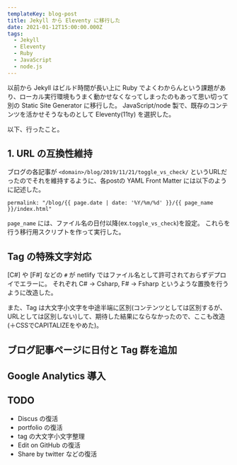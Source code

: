 ```yaml
---
templateKey: blog-post
title: Jekyll から Eleventy に移行した
date: 2021-01-12T15:00:00.000Z
tags:
  - Jekyll
  - Eleventy
  - Ruby
  - JavaScript
  - node.js
---
```

以前から Jekyll はビルド時間が長い上に Ruby でよくわからんという課題があり、ローカル実行環境もうまく動かせなくなってしまったのもあって思い切って別の Static Site Generator に移行した。
JavaScript/node 製で、既存のコンテンツを活かせそうなものとして Eleventy(11ty) を選択した。

以下、行ったこと。


## 1. URL の互換性維持

ブログの各記事が ``<domain>/blog/2019/11/21/toggle_vs_check/`` というURLだったのでそれを維持するように、各postの YAML Front Matter には以下のように記述した。

```
permalink: "/blog/{{ page.date | date: '%Y/%m/%d' }}/{{ page_name }}/index.html"
```

``page_name`` には、ファイル名の日付以降(ex.``toggle_vs_check``)を設定。
これらを行う移行用スクリプトを作って実行した。

## Tag の特殊文字対応

[C#] や [F#] などの ``#`` が netlify ではファイル名として許可されておらずデプロイでエラーに。
それぞれ C# → Csharp, F# → Fsharp というような置換を行うように改造した。

また、Tag は大文字小文字を中途半端に区別(コンテンツとしては区別するが、URLとしては区別しない)して、期待した結果にならなかったので、ここも改造(＋CSSでCAPITALIZEをやめた)。

## ブログ記事ページに日付と Tag 群を追加

## Google Analytics 導入

## TODO

- Discus の復活
- portfolio の復活
- tag の大文字小文字整理
- Edit on GitHub の復活
- Share by twitter などの復活
